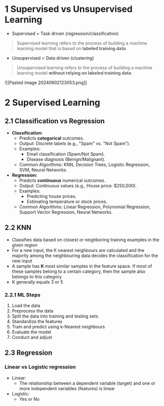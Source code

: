# 1 Supervised vs Unsupervised Learning
- Supervised = Task driven (regression/classification)
> Supervised learning refers to the process of building a machine learning model that is based on **labeled training data**

- Unsupervised = Data driven (clustering)
> Unsupervised learning refers to the process of building a machine learning model **without relying on labeled training data**

![[Pasted image 20240902123053.png]]
# 2 Supervised Learning
## 2.1 Classification vs Regression
- **Classification:**
    - Predicts **categorical** outcomes.
    - Output: Discrete labels (e.g., "Spam" vs. "Not Spam").
    - Examples:
        - Email classification (Spam/Not Spam).
        - Disease diagnosis (Benign/Malignant).
    - Common Algorithms: KNN, Decision Trees, Logistic Regression, SVM, Neural Networks.
- **Regression:**
    - Predicts **continuous** numerical outcomes.
    - Output: Continuous values (e.g., House price: $250,000).
    - Examples:
        - Predicting house prices.
        - Estimating temperature or stock prices.
    - Common Algorithms: Linear Regression, Polynomial Regression, Support Vector Regression, Neural Networks.
## 2.2 KNN 
- Classifies data based on closest or neighboring training examples in the given region
- For a new input, the K nearest neighbours are calculated and the majority among the neighbouring data decides the classification for the new input
- A sample has **K** most similar samples in the feature space. If most of these samples belong to a certain category, then the sample also belongs to this category
- K generally equals 3 or 5
### 2.2.1 ML Steps
1. Load the data
2. Preprocess the data
3. Split the data into training and testing sets
4. Standardize the features
5. Train and predict using k-Nearest neighbours
6. Evaluate the model
7. Conduct and adjust
## 2.3 Regression
### Linear vs Logistic regression
- Linear:
	- The relationship between a dependent variable (target) and one or more independent variables (features) is linear
- Logistic:
	- Yes or No